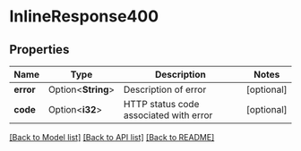 # InlineResponse400

## Properties

Name | Type | Description | Notes
------------ | ------------- | ------------- | -------------
**error** | Option<**String**> | Description of error | [optional]
**code** | Option<**i32**> | HTTP status code associated with error | [optional]

[[Back to Model list]](../README.md#documentation-for-models) [[Back to API list]](../README.md#documentation-for-api-endpoints) [[Back to README]](../README.md)


